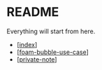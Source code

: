 # README

Everything will start from here.

- [[index]]
- [[foam-bubble-use-case]]
- [[private-note]]

[//begin]: # "Autogenerated link references for markdown compatibility"
[index]: docs/index "Publish index"
[foam-bubble-use-case]: docs/foam-bubble-use-case "Foam Bubble use case"
[private-note]: docs/private-note "private-note"
[//end]: # "Autogenerated link references"